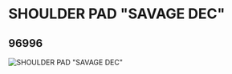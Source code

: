 # SHOULDER PAD "SAVAGE DEC"
## 96996
![SHOULDER PAD "SAVAGE DEC"](https://lc-www-live-s.legocdn.com/media/bricks/5/2/4631712.jpg)